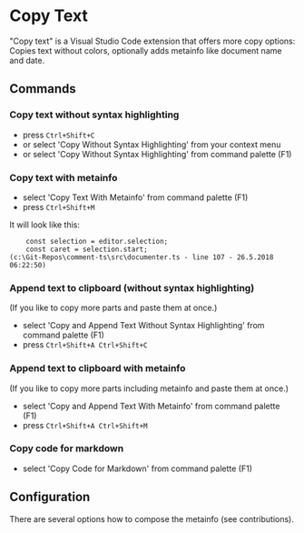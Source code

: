 # Copy Text
"Copy text" is a Visual Studio Code extension that offers more copy options: Copies text without colors, optionally adds metainfo like document name and date.

## Commands
### Copy text without syntax highlighting
* press `Ctrl+Shift+C`
* or select 'Copy Without Syntax Highlighting' from your context menu
* or select 'Copy Without Syntax Highlighting' from command palette (F1)

### Copy text with metainfo
* select 'Copy Text With Metainfo' from command palette (F1)
* press `Ctrl+Shift+M`

It will look like this:
```
    const selection = editor.selection;
    const caret = selection.start;
(c:\Git-Repos\comment-ts\src\documenter.ts - line 107 - 26.5.2018 06:22:50)
```

### Append text to clipboard (without syntax highlighting)
(If you like to copy more parts and paste them at once.)
* select 'Copy and Append Text Without Syntax Highlighting' from command palette (F1)
* press `Ctrl+Shift+A Ctrl+Shift+C`

### Append text to clipboard with metainfo
(If you like to copy more parts including metainfo and paste them at once.)
* select 'Copy and Append Text With Metainfo' from command palette (F1)
* press `Ctrl+Shift+A Ctrl+Shift+M`

### Copy code for markdown
* select 'Copy Code for Markdown' from command palette (F1)

## Configuration
There are several options how to compose the metainfo (see contributions).


